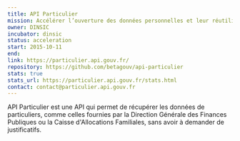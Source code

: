 ```yaml
---
title: API Particulier
mission: Accélérer l’ouverture des données personnelles et leur réutilisation pour simplifier les démarches
owner: DINSIC
incubator: dinsic
status: acceleration
start: 2015-10-11
end:
link: https://particulier.api.gouv.fr/
repository: https://github.com/betagouv/api-particulier
stats: true
stats_url: https://particulier.api.gouv.fr/stats.html
contact: contact@particulier.api.gouv.fr
---
```


API Particulier est une API qui permet de récupérer les données de particuliers, comme celles fournies par la Direction Générale des Finances Publiques ou la Caisse d'Allocations Familiales, sans avoir à demander de justificatifs.
